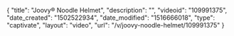 {
    "title": "Joovy&reg; Noodle Helmet",
    "description": "",
    "videoid": "109991375",
    "date_created": "1502522934",
    "date_modified": "1516666018",
    "type": "captivate",
    "layout": "video",
    "url": "\/v\/joovy-noodle-helmet\/109991375"
}